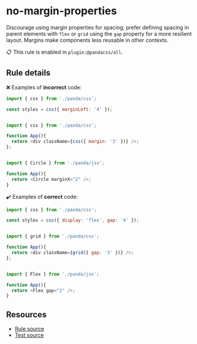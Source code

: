 [//]: # (This file is generated by eslint-docgen. Do not edit it directly.)

# no-margin-properties

Discourage using margin properties for spacing; prefer defining spacing in parent elements with `flex` or `grid` using the `gap` property for a more resilient layout. Margins make components less reusable in other contexts.

📋 This rule is enabled in `plugin:@pandacss/all`.

## Rule details

❌ Examples of **incorrect** code:
```js
import { css } from './panda/css';

const styles = css({ marginLeft: '4' });
```
```js

import { css } from './panda/css';

function App(){
  return <div className={css({ margin: '3' })} />;
};
```
```js

import { Circle } from './panda/jsx';

function App(){
  return <Circle marginX="2" />;
}
```

✔️ Examples of **correct** code:
```js
import { css } from './panda/css';

const styles = css({ display: 'flex', gap: '4' });
```
```js

import { grid } from './panda/css';

function App(){
  return <div className={grid({ gap: '3' })} />;
};
```
```js

import { Flex } from './panda/jsx';

function App(){
  return <Flex gap="2" />;
}
```

## Resources

* [Rule source](/plugin/src/rules/no-margin-properties.ts)
* [Test source](/tests/no-margin-properties.test.ts)
